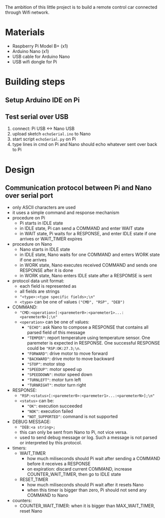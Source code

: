 The ambition of this little project is to build a remote control car connected through Wifi network.

# Materials
- Raspberry Pi Model B+ (x1)
- Arduino Nano (x1)
- USB cable for Arduino Nano
- USB wifi dongle for Pi

# Building steps

## Setup Arduino IDE on Pi

## Test serial over USB
1. connect: Pi USB <-> Nano USB
2. upload sketch ```echoSerial.ino``` to Nano
3. start script ```echoSerial.py``` on Pi
4. type lines in cmd on Pi and Nano should echo whatever sent over back to Pi

# Design

## Communication protocol between Pi and Nano over serial port
- only ASCII characters are used
- it uses a simple command and response mechanism
- procedure on Pi
  - Pi starts in IDLE state
  - in IDLE state, Pi can send a COMMAND and enter WAIT state
  - in WAIT state, Pi waits for a RESPONSE, and enter IDLE state if one arrives or WAIT_TIMER expires
- procedure on Nano
  - Nano starts in IDLE state
  - in IDLE state, Nano waits for one COMMAND and enters WORK state if one arrives
  - in WORK state, Nano executes received COMMAND and sends one RESPONSE after it is done
  - in WORK state, Nano enters IDLE state after a RESPOMSE is sent
- protocol data unit format:
  - each field is represented as <field name>
  - all fields are strings
  - ```"<type>:<type specific fields>;\n"```
  - ```<type>``` can be one of values ```("CMD", "RSP", "DEB")```
- COMMAND:
  - ```"CMD:<operation>[:<paremeter0>:<paremeter1>...:<paremeterN>];\n"```
  - ```<operation>``` can be one of values:
    - ```"ECHO"```: ask Nano to compose a RESPONSE that contains all parsed field of this message
    - ```"TEMPER"```: report temperature using temperature sensor. One paremeter is expected in RESPONSE. One successful RESPONSE could be ```"RSP:OK:27.3;\n```.
    - ```"FORWARD"```: drive motor to move forward
    - ```"BACKWARD"```: drive motor to move backward
    - ```"STOP"```: motor stop
    - ```"SPEEDUP"```: motor speed up
    - ```"SPEEDDOWN"```: motor speed down
    - ```"TURNLEFT"```: motor turn left
    - ```"TURNRIGHT"```: motor turn right
- RESPONSE:
  - ```"RSP:<status>[:<paremeter0>:<paremeter1>...:<paremeterN>];\n"```
  - ```<status>``` can be:
    - ```"OK"```: execution succeeded
    - ```"NOK"```: execution failed
    - ```"NOT_SUPPORTED"```: command is not supported
- DEBUG MESSAGE:
  - ```"DEB:<a string>;```
  - this can only be sent from Nano to Pi, not vice versa.
  - used to send debug message or log. Such a message is not parsed or interpreted by this protocol.
- timers:
  - WAIT_TIMER
    - how much miliseconds should Pi wait after sending a COMMAND before it receives a RESPONSE
    - on expiration: discard current COMMAND, increase COUNTER_WAIT_TIMER, then go to IDLE state
  - RESET_TIMER
    - how much miliseconds should Pi wait after it resets Nano
    - when this timer is bigger than zero, Pi should not send any COMMAND to Nano
- counters:
  - COUNTER_WAIT_TIMER: when it is bigger than MAX_WAIT_TIMER, reset Nano